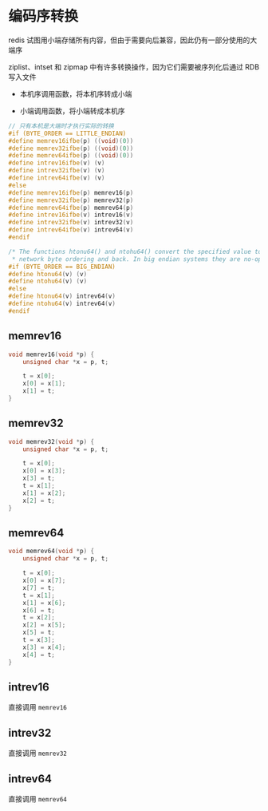 # 编码序转换

redis 试图用小端存储所有内容，但由于需要向后兼容，因此仍有一部分使用的大端序

ziplist、intset 和 zipmap 中有许多转换操作，因为它们需要被序列化后通过 RDB 写入文件

- 本机序调用函数，将本机序转成小端

- 小端调用函数，将小端转成本机序

```cpp
// 只有本机是大端时才执行实际的转换
#if (BYTE_ORDER == LITTLE_ENDIAN)
#define memrev16ifbe(p) ((void)(0))
#define memrev32ifbe(p) ((void)(0))
#define memrev64ifbe(p) ((void)(0))
#define intrev16ifbe(v) (v)
#define intrev32ifbe(v) (v)
#define intrev64ifbe(v) (v)
#else
#define memrev16ifbe(p) memrev16(p)
#define memrev32ifbe(p) memrev32(p)
#define memrev64ifbe(p) memrev64(p)
#define intrev16ifbe(v) intrev16(v)
#define intrev32ifbe(v) intrev32(v)
#define intrev64ifbe(v) intrev64(v)
#endif

/* The functions htonu64() and ntohu64() convert the specified value to
 * network byte ordering and back. In big endian systems they are no-ops. */
#if (BYTE_ORDER == BIG_ENDIAN)
#define htonu64(v) (v)
#define ntohu64(v) (v)
#else
#define htonu64(v) intrev64(v)
#define ntohu64(v) intrev64(v)
#endif
```

## memrev16

```cpp
void memrev16(void *p) {
    unsigned char *x = p, t;

    t = x[0];
    x[0] = x[1];
    x[1] = t;
}
```

## memrev32

```cpp
void memrev32(void *p) {
    unsigned char *x = p, t;

    t = x[0];
    x[0] = x[3];
    x[3] = t;
    t = x[1];
    x[1] = x[2];
    x[2] = t;
}
```

## memrev64

```cpp
void memrev64(void *p) {
    unsigned char *x = p, t;

    t = x[0];
    x[0] = x[7];
    x[7] = t;
    t = x[1];
    x[1] = x[6];
    x[6] = t;
    t = x[2];
    x[2] = x[5];
    x[5] = t;
    t = x[3];
    x[3] = x[4];
    x[4] = t;
}
```

## intrev16

直接调用 `memrev16`

## intrev32

直接调用 `memrev32`

## intrev64

直接调用 `memrev64`